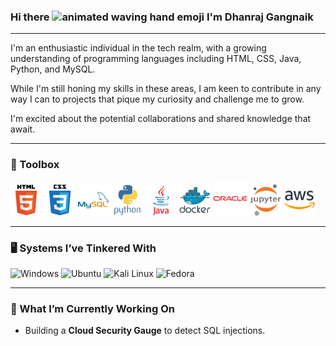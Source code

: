 <h3>
    Hi there
    <img src="https://discordemoji.com/assets/emoji/wavegif_1860.gif"
         alt="animated waving hand emoji"
         width="30"
         height="30" />
    I'm Dhanraj Gangnaik
</h3>

---

<p>
    I'm an enthusiastic individual in the tech realm, with a growing understanding of programming languages including HTML, CSS, Java, Python, and MySQL.
</p>

<p>
    While I'm still honing my skills in these areas, I am keen to contribute in any way I can to projects that pique my curiosity and challenge me to grow.
</p>

<p>
    I'm excited about the potential collaborations and shared knowledge that await.
</p>

---

### 🧰 Toolbox

<p>
    <img src="https://github.com/devicons/devicon/blob/master/icons/html5/html5-original-wordmark.svg" alt="HTML" width="50" height="50" />
    <img src="https://github.com/devicons/devicon/blob/master/icons/css3/css3-original-wordmark.svg" alt="CSS" width="50" height="50" />
    <img src="https://github.com/devicons/devicon/blob/master/icons/mysql/mysql-original-wordmark.svg" alt="MYSQL" width="50" height="50" />
    <img src="https://github.com/devicons/devicon/blob/master/icons/python/python-original-wordmark.svg" alt="PYTHON" width="50" height="50" />
    <img src="https://github.com/devicons/devicon/blob/master/icons/java/java-original-wordmark.svg" alt="JAVA" width="50" height="50" />
    <img src="https://github.com/devicons/devicon/blob/master/icons/docker/docker-original-wordmark.svg" alt="DOCKER" width="50" height="50" />
    <img src="https://github.com/devicons/devicon/blob/master/icons/oracle/oracle-original.svg" alt="ORACLE" width="55" height="55" />
    <img src="https://github.com/devicons/devicon/blob/master/icons/jupyter/jupyter-original-wordmark.svg" alt="JUPYTER" width="50" height="50" />
    <img src="https://github.com/devicons/devicon/blob/master/icons/amazonwebservices/amazonwebservices-original-wordmark.svg" alt="AWS" width="50" height="50" />
</p>

---

### 🖥️ Systems I’ve Tinkered With

<p>
    <img src="https://cdn.jsdelivr.net/gh/devicons/devicon/icons/windows8/windows8-original.svg" alt="Windows" width="50" height="50" />
       <img src="https://upload.wikimedia.org/wikipedia/commons/a/ab/Logo-ubuntu_cof-orange-hex.svg" alt="Ubuntu" width="50" height="50" />
    <img src="https://commons.wikimedia.org/wiki/Special:Redirect/file/Kali-dragon-icon.svg" alt="Kali Linux" width="50" height="50" />
    <img src="https://cdn.jsdelivr.net/gh/devicons/devicon/icons/fedora/fedora-original.svg" alt="Fedora" width="50" height="50" />
</p>

---

### 🔭 What I’m Currently Working On

- Building a **Cloud Security Gauge** to detect SQL injections.
  
<!--
**DhanrajGangnaik/DhanrajGangnaik** is a ✨ _special_ ✨ repository because its `README.md` (this file) appears on your GitHub profile.

Here are some ideas to get you started:

- 🔭 I’m currently working on ...
- 🌱 I’m currently learning ...
- 👯 I’m looking to collaborate on ...
- 🤔 I’m looking for help with ...
- 💬 Ask me about ...
- 📫 How to reach me: ...
- 😄 Pronouns: ...
- ⚡ Fun fact: ...
-->
